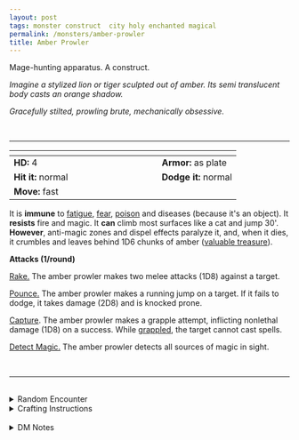 ```yaml
---
layout: post
tags: monster construct  city holy enchanted magical
permalink: /monsters/amber-prowler
title: Amber Prowler
---
```


Mage-hunting apparatus. A construct.

_Imagine a stylized lion or tiger sculpted out of amber. Its semi translucent body casts an orange shadow._

_Gracefully stilted, prowling brute, mechanically obsessive._

<br>

---

|  <span style="display: inline-block; width:250px"></span>  |  |
| -------- | --------|
| **HD:** 4 | **Armor:** as plate  |
| **Hit it:** normal    | **Dodge it:** normal  |
| **Move:** fast    |   | 

It is **immune** to [fatigue](/2020/11/10/extra-rules/#conditions), [fear](/2020/11/10/extra-rules/#conditions), [poison](/2020/11/10/extra-rules/#conditions) and diseases (because it's an object). 
It **resists** fire and magic.
It **can** climb most surfaces like a cat and jump 30'.
**However**, anti-magic zones and dispel effects paralyze it, and, when it dies, it crumbles and leaves behind 1D6 chunks of amber ([valuable treasure](/2020/11/09/base-rules)).

**Attacks (1/round)**

<ins>Rake.</ins> The amber prowler makes two melee attacks (1D8) against a target.

<ins>Pounce.</ins>  The amber prowler makes a running jump on a target. If it fails to dodge, it takes damage (2D8) and is knocked prone.

<ins>Capture</ins>. The amber prowler makes a grapple attempt, inflicting nonlethal damage (1D8) on a success. While [grappled](/2020/11/10/extra-rules/#conditions), the target cannot cast spells.

<ins>Detect Magic.</ins>  The amber prowler detects all sources of magic in sight.


<br>

---

<br>

<details markdown="1">
<summary>Random Encounter</summary>

1. **Monster:** 1 amber prowler & 1 mage.
1. **Lair:** A pedestal for the prowler, engraved with arcane runes of a powerful wizard syndicate. <br>    &nbsp; OR <br>    **Omen:** The sound of a heavy creature landing from a jump followed by ominous clawed footsteps.
1. **Spoor:** 1D6 mages on a recon or cleaning mission.
1. **Tracks:** Very heavy set lion tracks.
1. **Trace:** Arcane sentry from a powerful wizard syndicate.
1. **Trace:** 1 humanoid on the run from a powerful wizard syndicate.
</details>

<details markdown="1">
<summary>Crafting Instructions</summary>

Creating an amber prowler takes 4 Spell Dice and the equivalent of 4 [treasures](/2020/11/09/base-rules) in amber. Roll 1D6 to know the result. Add 1 to your roll for each additional Spell Die spent.

1. Behaves like a domestic cat.
1. Behaves like a feral tiger.
1. Will work for 1 mission.
1. Is afraid of water and dogs.
1. 1/6 chance it will become feral after catching each target.
1. It is perfectly under your control.
</details>

<br>

<details markdown="1">
<summary>DM Notes</summary>
I encountered two different iterations of the amber golem in DnD: the amber statues in the Amber Temple in Curse of Strahd which are reflavored stone golems, and the monster found in the [Mystara Monster Manual](http://www.mojobob.com/roleplay/monstrousmanual/g/golemys1.html) from 2e upon which this adaptation is based. I gave a new name to this version, since it is the least generic one of the two: it was designed to hunt mages, and, contrary to the image we have of golems, it's very fast. — SaltyGoo
</details>
